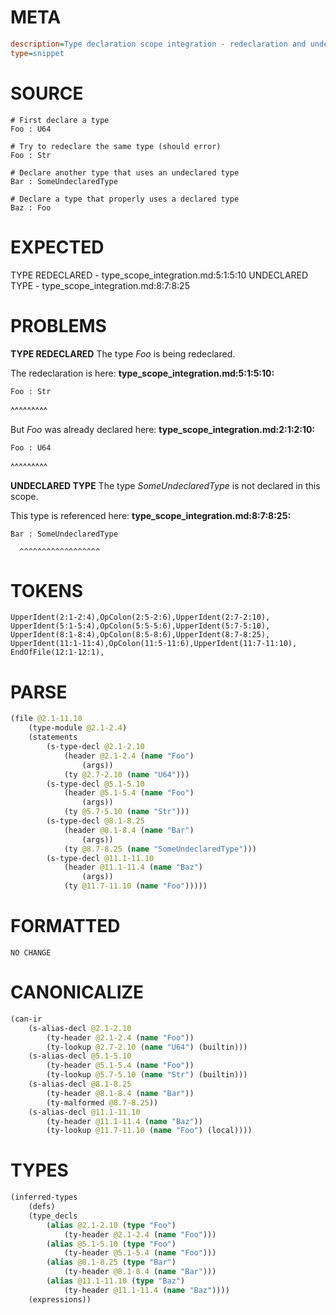 # META
~~~ini
description=Type declaration scope integration - redeclaration and undeclared type errors
type=snippet
~~~
# SOURCE
~~~roc
# First declare a type
Foo : U64

# Try to redeclare the same type (should error)
Foo : Str

# Declare another type that uses an undeclared type
Bar : SomeUndeclaredType

# Declare a type that properly uses a declared type
Baz : Foo
~~~
# EXPECTED
TYPE REDECLARED - type_scope_integration.md:5:1:5:10
UNDECLARED TYPE - type_scope_integration.md:8:7:8:25
# PROBLEMS
**TYPE REDECLARED**
The type _Foo_ is being redeclared.

The redeclaration is here:
**type_scope_integration.md:5:1:5:10:**
```roc
Foo : Str
```
^^^^^^^^^

But _Foo_ was already declared here:
**type_scope_integration.md:2:1:2:10:**
```roc
Foo : U64
```
^^^^^^^^^


**UNDECLARED TYPE**
The type _SomeUndeclaredType_ is not declared in this scope.

This type is referenced here:
**type_scope_integration.md:8:7:8:25:**
```roc
Bar : SomeUndeclaredType
```
      ^^^^^^^^^^^^^^^^^^


# TOKENS
~~~zig
UpperIdent(2:1-2:4),OpColon(2:5-2:6),UpperIdent(2:7-2:10),
UpperIdent(5:1-5:4),OpColon(5:5-5:6),UpperIdent(5:7-5:10),
UpperIdent(8:1-8:4),OpColon(8:5-8:6),UpperIdent(8:7-8:25),
UpperIdent(11:1-11:4),OpColon(11:5-11:6),UpperIdent(11:7-11:10),
EndOfFile(12:1-12:1),
~~~
# PARSE
~~~clojure
(file @2.1-11.10
	(type-module @2.1-2.4)
	(statements
		(s-type-decl @2.1-2.10
			(header @2.1-2.4 (name "Foo")
				(args))
			(ty @2.7-2.10 (name "U64")))
		(s-type-decl @5.1-5.10
			(header @5.1-5.4 (name "Foo")
				(args))
			(ty @5.7-5.10 (name "Str")))
		(s-type-decl @8.1-8.25
			(header @8.1-8.4 (name "Bar")
				(args))
			(ty @8.7-8.25 (name "SomeUndeclaredType")))
		(s-type-decl @11.1-11.10
			(header @11.1-11.4 (name "Baz")
				(args))
			(ty @11.7-11.10 (name "Foo")))))
~~~
# FORMATTED
~~~roc
NO CHANGE
~~~
# CANONICALIZE
~~~clojure
(can-ir
	(s-alias-decl @2.1-2.10
		(ty-header @2.1-2.4 (name "Foo"))
		(ty-lookup @2.7-2.10 (name "U64") (builtin)))
	(s-alias-decl @5.1-5.10
		(ty-header @5.1-5.4 (name "Foo"))
		(ty-lookup @5.7-5.10 (name "Str") (builtin)))
	(s-alias-decl @8.1-8.25
		(ty-header @8.1-8.4 (name "Bar"))
		(ty-malformed @8.7-8.25))
	(s-alias-decl @11.1-11.10
		(ty-header @11.1-11.4 (name "Baz"))
		(ty-lookup @11.7-11.10 (name "Foo") (local))))
~~~
# TYPES
~~~clojure
(inferred-types
	(defs)
	(type_decls
		(alias @2.1-2.10 (type "Foo")
			(ty-header @2.1-2.4 (name "Foo")))
		(alias @5.1-5.10 (type "Foo")
			(ty-header @5.1-5.4 (name "Foo")))
		(alias @8.1-8.25 (type "Bar")
			(ty-header @8.1-8.4 (name "Bar")))
		(alias @11.1-11.10 (type "Baz")
			(ty-header @11.1-11.4 (name "Baz"))))
	(expressions))
~~~
